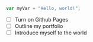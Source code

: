 ``` javascript
var myVar = "Hello, world!";
```


- [ ] Turn on Github Pages
- [ ] Outline my portfolio
- [ ] Introduce myself to the world
